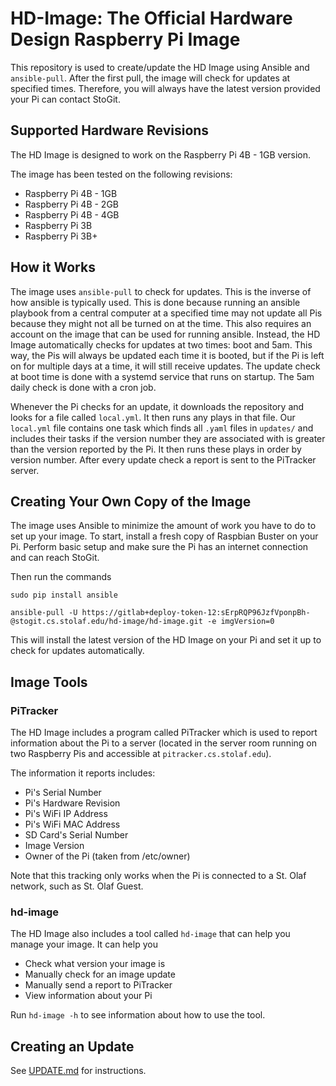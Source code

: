 # HD-Image: The Official Hardware Design Raspberry Pi Image
This repository is used to create/update the HD Image using Ansible and `ansible-pull`. 
After the first pull, the image will check for updates at specified times. Therefore,
you will always have the latest version provided your Pi can contact StoGit.

## Supported Hardware Revisions
The HD Image is designed to work on the Raspberry Pi 4B - 1GB version.

The image has been tested on the following revisions:
- Raspberry Pi 4B - 1GB
- Raspberry Pi 4B - 2GB
- Raspberry Pi 4B - 4GB
- Raspberry Pi 3B
- Raspberry Pi 3B+

## How it Works
The image uses `ansible-pull` to check for updates. This is the inverse of how ansible is
typically used. This is done because running an ansible playbook from a central computer
at a specified time may not update all Pis because they might not all be turned on at the
time. This also requires an account on the image that can be used for running ansible.
Instead, the HD Image automatically checks for updates at two times: boot and 5am. This
way, the Pis will always be updated each time it is booted, but if the Pi is left on for
multiple days at a time, it will still receive updates. The update check at boot time is 
done with a systemd service that runs on startup. The 5am daily check is done with a cron job.

Whenever the Pi checks for an update, it downloads the repository and looks for a file called
`local.yml`. It then runs any plays in that file. Our `local.yml` file contains one task which
finds all `.yaml` files in `updates/` and includes their tasks if the version number they are 
associated with is greater than the version reported by the Pi. It then runs these plays in
order by version number. After every update check a report is sent to the PiTracker server.

## Creating Your Own Copy of the Image
The image uses Ansible to minimize the amount of work you have to do to set up your image.
To start, install a fresh copy of Raspbian Buster on your Pi. Perform basic setup and make 
sure the Pi has an internet connection and can reach StoGit.

Then run the commands
```
sudo pip install ansible

ansible-pull -U https://gitlab+deploy-token-12:sErpRQP96JzfVponpBh-@stogit.cs.stolaf.edu/hd-image/hd-image.git -e imgVersion=0
```
This will install the latest version of the HD Image on your Pi and set it
up to check for updates automatically.

## Image Tools
### PiTracker
The HD Image includes a program called PiTracker which is used to report information 
about the Pi to a server (located in the server room running on two Raspberry Pis
and accessible at `pitracker.cs.stolaf.edu`).

The information it reports includes:
- Pi's Serial Number
- Pi's Hardware Revision
- Pi's WiFi IP Address
- Pi's WiFi MAC Address
- SD Card's Serial Number
- Image Version
- Owner of the Pi (taken from /etc/owner)

Note that this tracking only works when the Pi is connected to a St. Olaf network, such as St. Olaf Guest.

### hd-image
The HD Image also includes a tool called `hd-image` that can help you manage your image.
It can help you
- Check what version your image is
- Manually check for an image update
- Manually send a report to PiTracker
- View information about your Pi

Run `hd-image -h` to see information about how to use the tool.


## Creating an Update
See [UPDATE.md](https://stogit.cs.stolaf.edu/hd-image/hd-image/blob/master/UPDATE.md) for
instructions.
